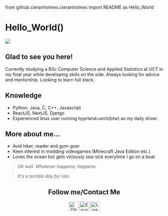 from github.cieranholmes.cieranholmes import README as Hello_World

# Hello_World()
<img src="https://i.imgur.com/jyqYumv.jpeg"/>

## Glad to see you here!
Currently studying a BSc Computer Science and Applied Statistics at UCT in my final year while developing skills on the side. Always looking for advice and mentorship. Looking to learn full stack.

## Knowledge
- Python, Java, C, C++, Javascript
- ReactJS, NextJS, Django
- Experienced linux user running hyprland+arch(btw) as my daily driver

## More about me...
- Avid hiker, reader and gym-goer
- Keen interest in modding videogames (Minecraft Java Edition etc.)
- Loves the ocean but gets viciously sea-sick everytime I go on a boat

> *Oh well. Whatever happens, happens.*

> *It's a terrible day for rain.*

<h2 align="center">Follow me/Contact Me</h2>
<p align="center">
	<a href="https://github.com/cieranholmes">
		<img align="center" alt="GitHub" width="30px" src="https://cdn.jsdelivr.net/npm/simple-icons@v3/icons/github.svg" />
	</a>
	<a href="mailto: holmescieran@gmail.com">
		<img align="center" alt="Email" width="30px" src="https://upload.wikimedia.org/wikipedia/commons/7/7e/Gmail_icon_%282020%29.svg" />
	</a>
	<a href="www.linkedin.com/in/cieran-holmes-0976121b9">
		<img align="center" alt="LinkedIn" width="30px" src="https://upload.wikimedia.org/wikipedia/commons/thumb/8/81/LinkedIn_icon.svg/2048px-LinkedIn_icon.svg.png" />
	</a>
</p>
